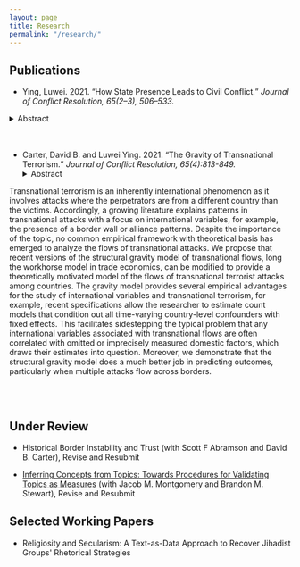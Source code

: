 ```yaml
---
layout: page
title: Research
permalink: "/research/"
---
```


## Publications
* Ying, Luwei. 2021. <q>How State Presence Leads to Civil Conflict.</q> <i>Journal of Conflict Resolution, 65(2–3), 506–533.</i> 
&nbsp;&nbsp;&nbsp;
<details><summary>Abstract</summary>
<p>
Political scientists and policy-makers have long argued that state weakness leads to civil confl ict while enhancing state power helps prevent violence. Why, then, has increased state capacity worldwide recently coincided with more civil conflicts? This study argues that enhanced state presence at the sub-national level -- a symptom of growing state capacity -- may induce violent resistance from the established non-state powers such as local leaders and communities in the short term. Empirically, I conduct two analyses, one at the province level and the other at the ethnic group level. To measure state presence, I use accuracy of census data in the first analysis and global ground transportation data in the second analysis. Results demonstrate that increased state presence triggers civil conflict, particularly in the first five years of such increasing state presence, and this effect is stronger in remote and ethnically heterogeneous regions. Evidence also suggests that ethnic groups settled in peripheral regions are prominent resisters to state penetration. This paper thus expands prior understanding of the role of state power in civil conflicts.
</p>
</details><br /><br />

* Carter, David B. and Luwei Ying. 2021. <q>The Gravity of Transnational Terrorism.</q> <i>Journal of Conflict Resolution, 65(4):813-849.</i>
&nbsp;&nbsp;&nbsp;<details><summary>Abstract</summary>
<p>
Transnational terrorism is an inherently international phenomenon as it involves attacks where the perpetrators are from a different country than the victims. Accordingly, a growing literature explains patterns in transnational attacks with a focus on international variables, for example, the presence of a border wall or alliance patterns. Despite the importance of the topic, no common empirical framework with theoretical basis has emerged to analyze the flows of transnational attacks. We propose that recent versions of the structural gravity model of transnational flows, long the workhorse model in trade economics, can be modified to provide a theoretically motivated model of the flows of transnational terrorist attacks among countries. The gravity model provides several empirical advantages for the study of international variables and transnational terrorism, for example, recent specifications allow the researcher to estimate count models that condition out all time-varying country-level confounders with fixed effects. This facilitates sidestepping the typical problem that any international variables associated with transnational flows are often correlated with omitted or imprecisely measured domestic factors, which draws their estimates into question. Moreover, we demonstrate that the structural gravity model does a much better job in predicting outcomes, particularly when multiple attacks flow across borders.
</p>
</details><br /><br />

<!-- +## Invited to Revise and Resubmit or Under Review+ -->
## Under Review
* Historical Border Instability and Trust (with Scott F Abramson and David B. Carter), Revise and Resubmit

* <a href="/files/yms_validation.pdf">Inferring Concepts from Topics: Towards Procedures for Validating Topics as Measures</a> (with Jacob M. Montgomery and Brandon M. Stewart), Revise and Resubmit

## Selected Working Papers

* Religiosity and Secularism: A Text-as-Data Approach to Recover Jihadist Groups' Rhetorical Strategies